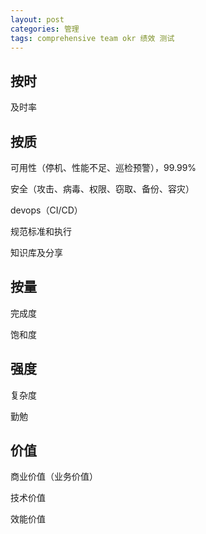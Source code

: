 ```yaml
---
layout: post
categories: 管理
tags: comprehensive team okr 绩效 测试
---
```




## 按时

及时率

## 按质

可用性（停机、性能不足、巡检预警），99.99%

安全（攻击、病毒、权限、窃取、备份、容灾）

devops（CI/CD）

规范标准和执行

知识库及分享

## 按量

完成度

饱和度

## 强度

复杂度

勤勉

## 价值

商业价值（业务价值）

技术价值

效能价值
